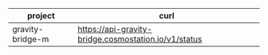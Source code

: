 **project** | **curl** |
--- | --- |
gravity-bridge-m | https://api-gravity-bridge.cosmostation.io/v1/status |
